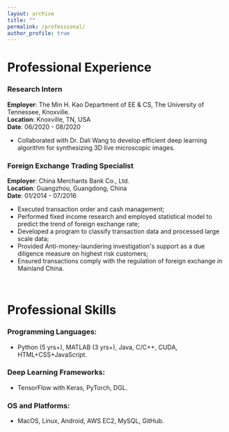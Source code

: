 ```yaml
---
layout: archive
title: ""
permalink: /professional/
author_profile: true
---
```


# Professional Experience

### Research Intern
<b>Employer</b>: The Min H. Kao Department of EE & CS, The University of Tennessee, Knoxville. <br>
<b>Location</b>: Knoxville, TN, USA <br>
<b>Date</b>: 06/2020 - 08/2020 <br>
* Collaborated with Dr. Dali Wang to develop efficient deep learning algorithm for synthesizing 3D live microscopic images.

### Foreign Exchange Trading Specialist
<b>Employer</b>: China Merchants Bank Co., Ltd. <br>
<b>Location</b>: Guangzhou, Guangdong, China <br>
<b>Date</b>: 01/2014 - 07/2016 <br>
* Executed transaction order and cash management;
* Performed fixed income research and employed statistical model to predict the trend of foreign exchange rate;
* Developed a program to classify transaction data and processed large scale data;
* Provided Anti-money-laundering investigation's support as a due diligence measure on highest risk customers;
* Ensured transactions comply with the regulation of foreign exchange in Mainland China.

<br>

# Professional Skills

### Programming Languages:
* Python (5 yrs+), MATLAB (3 yrs+), Java, C/C++, CUDA, HTML+CSS+JavaScript.

### Deep Learning Frameworks: 
* TensorFlow with Keras, PyTorch, DGL.

### OS and Platforms: 
* MacOS, Linux, Android, AWS EC2, MySQL, GitHub.
